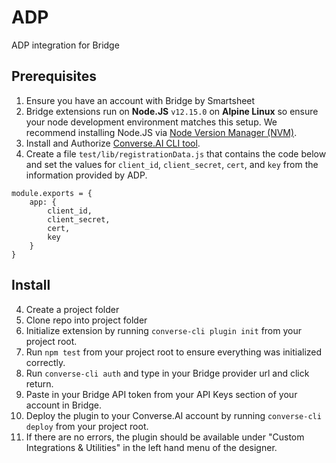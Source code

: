 # ADP
ADP integration for Bridge

## Prerequisites
1. Ensure you have an account with Bridge by Smartsheet
2. Bridge extensions run on **Node.JS** `v12.15.0` on **Alpine Linux** so ensure your node development environment matches this setup. We recommend installing Node.JS via [Node Version Manager (NVM)](https://github.com/creationix/nvm).
3. Install and Authorize [Converse.AI CLI tool](https://www.npmjs.com/package/converse-cli).
4. Create a file `test/lib/registrationData.js` that contains the code below and set the values for `client_id`, `client_secret`, `cert`, and `key` from the information provided by ADP.

```
module.exports = {
    app: {
        client_id,
        client_secret,
        cert,
        key
    }
}
```

## Install
4. Create a project folder
5. Clone repo into project folder
6. Initialize extension by running `converse-cli plugin init` from your project root.
7. Run `npm test` from your project root to ensure everything was initialized correctly.
8. Run `converse-cli auth` and type in your Bridge provider url and click return.
9. Paste in your Bridge API token from your API Keys section of your account in Bridge.
10. Deploy the plugin to your Converse.AI account by running `converse-cli deploy` from your project root.
11. If there are no errors, the plugin should be available under "Custom Integrations & Utilities" in the left hand menu of the designer.
